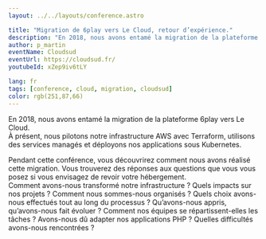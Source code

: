 ```yaml
---
layout: ../../layouts/conference.astro

title: "Migration de 6play vers Le Cloud, retour d’expérience."
description: "En 2018, nous avons entamé la migration de la plateforme 6play vers Le Cloud. À présent, nous pilotons notre infrastructure AWS avec Terraform, utilisons des services managés et déployons nos applications sous Kubernetes."
author: p_martin
eventName: Cloudsud
eventUrl: https://cloudsud.fr/
youtubeId: xZep9iv6tLY

lang: fr
tags: [conference, cloud, migration, cloudsud]
color: rgb(251,87,66)
---
```


En 2018, nous avons entamé la migration de la plateforme 6play vers Le Cloud.  
À présent, nous pilotons notre infrastructure AWS avec Terraform, utilisons des services managés et déployons nos applications sous Kubernetes.

Pendant cette conférence, vous découvrirez comment nous avons réalisé cette migration. Vous trouverez des réponses aux questions que vous vous posez si vous envisagez de revoir votre hébergement.  
Comment avons-nous transformé notre infrastructure ? Quels impacts sur nos projets ? Comment nous sommes-nous organisés ? Quels choix avons-nous effectués tout au long du processus ? Qu’avons-nous appris, qu’avons-nous fait évoluer ? Comment nos équipes se répartissent-elles les tâches ? Avons-nous dû adapter nos applications PHP ? Quelles difficultés avons-nous rencontrées ?
